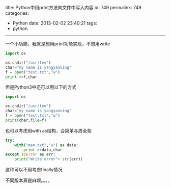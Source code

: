 title: Python中用print方法向文件中写入内容
id: 749
permalink: 749
categories:
  - Python
date: 2013-02-02 23:40:21
tags:
  - python
---

一个小功能，我就是想用print功能实现，不想用write
``` python
import os

os.chdir("/usr/tem")
char="my name is yangyanxing"
f = open("test.txt","w")
print >>f,char
```

但是Python3中还可以用以下的方式
``` python
import os

os.chdir("/usr/tem")
char="my name is yangyanxing"
f = open("test.txt","w")
print(char,file=f)
```
<!-- more -->
也可以考虑用with as结构，会简单与周全些
``` python
try:
    with("man.txt","w") as data:
        print >>data,char
except IOError as err:
    print("Write error"+ str(err))
```

这种可以不用考虑finally情况

不同版本真是麻烦。。。。